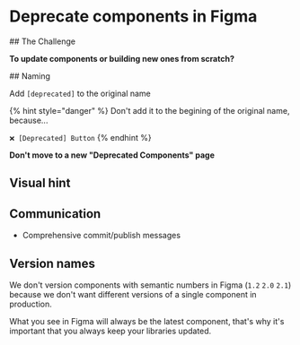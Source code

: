 # Deprecate components in Figma

## The Challenge

**To update components or building new ones from scratch?**

<!-- Deprecating components is not the same as removing components but replacing them by new ones.
We have a system that ensures nothinhg breaks, and will never remove the original. -->



## Naming

Add `[deprecated]` to the original name

{% hint style="danger" %}
Don't add it to the begining of the original name, because...

`❌ [Deprecated] Button`
{% endhint %}


**Don't move to a new "Deprecated Components" page**


## Visual hint


## Communication

- Comprehensive commit/publish messages

## Version names

We don't version components with semantic numbers in Figma (`1.2` `2.0` `2.1`) because we don't want different versions of a single component in production. 

What you see in Figma will always be the latest component, that's why it's important that you always keep your libraries updated.